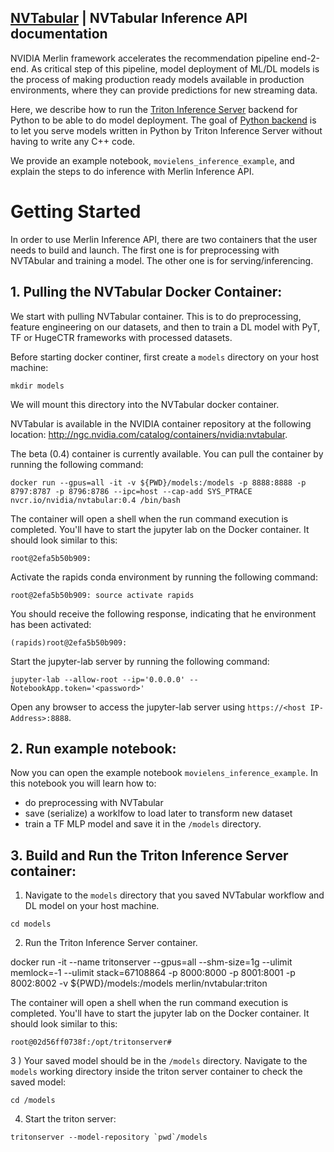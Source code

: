 ## [NVTabular](https://github.com/NVIDIA/NVTabular) | NVTabular Inference API documentation

NVIDIA Merlin framework accelerates the recommendation pipeline end-2-end. As critical step of this pipeline, model deployment of ML/DL models is the process of making production ready models available in production environments, where they can provide predictions for new streaming data.

Here, we describe how to run the [Triton Inference Server](https://github.com/triton-inference-server/server) backend for Python to be able to do model deployment. The goal of [Python backend](https://github.com/triton-inference-server/python_backend) is to let you serve models written in Python by Triton Inference Server without having to write any C++ code.

We provide an example notebook, `movielens_inference_example`, and explain the steps to do inference with Merlin Inference API.

# Getting Started 

In order to use Merlin Inference API, there are two containers that the user needs to build and launch. The first one is for preprocessing with NVTAbular and training a model. The other one is for serving/inferencing. 

## 1. Pulling the NVTabular Docker Container:

We start with pulling NVTabular container. This is to do preprocessing, feature engineering on our datasets, and then to train a DL model with PyT, TF or HugeCTR frameworks with processed datasets.

Before starting docker continer, first create a `models` directory on your host machine:

```
mkdir models
```
We will mount this directory into the NVTabular docker container.

NVTabular is available in the NVIDIA container repository at the following location: http://ngc.nvidia.com/catalog/containers/nvidia:nvtabular.

The beta (0.4) container is currently available. You can pull the container by running the following command:

```
docker run --gpus=all -it -v ${PWD}/models:/models -p 8888:8888 -p 8797:8787 -p 8796:8786 --ipc=host --cap-add SYS_PTRACE nvcr.io/nvidia/nvtabular:0.4 /bin/bash
```
The container will open a shell when the run command execution is completed. You'll have to start the jupyter lab on the Docker container. It should look similar to this:

```
root@2efa5b50b909:
```

Activate the rapids conda environment by running the following command:
```
root@2efa5b50b909: source activate rapids
```
You should receive the following response, indicating that he environment has been activated:

```
(rapids)root@2efa5b50b909:
```

Start the jupyter-lab server by running the following command:
```
jupyter-lab --allow-root --ip='0.0.0.0' --NotebookApp.token='<password>'
```

Open any browser to access the jupyter-lab server using `https://<host IP-Address>:8888`.

## 2. Run example notebook:

Now you can open the example notebook `movielens_inference_example`. In this notebook you will learn how to:

- do preprocessing with NVTabular
- save (serialize) a worklfow to load later to transform new dataset
- train a TF MLP model and save it in the `/models` directory.

## 3. Build and Run the Triton Inference Server container:

1) Navigate to the `models` directory that you saved NVTabular workflow and DL model on your host machine.
```
cd models
```

2) Run the Triton Inference Server container.

docker run -it --name tritonserver --gpus=all --shm-size=1g --ulimit memlock=-1 --ulimit stack=67108864 -p 8000:8000 -p 8001:8001 -p 8002:8002 -v ${PWD}/models:/models merlin/nvtabular:triton 

The container will open a shell when the run command execution is completed. You'll have to start the jupyter lab on the Docker container. It should look similar to this:
```
root@02d56ff0738f:/opt/tritonserver# 
```
3 ) Your saved model should be in the `/models` directory. Navigate to the `models` working directory inside the triton server container to check the saved model:
```
cd /models
```
4) Start the triton server:
```
tritonserver --model-repository `pwd`/models
```
